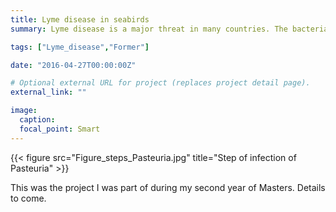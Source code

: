 ```yaml
---
title: Lyme disease in seabirds
summary: Lyme disease is a major threat in many countries. The bacteria responsible is transmitted by ticks and the main reservoir are mammals. We studied the role of seabird as reservoir.

tags: ["Lyme_disease","Former"]

date: "2016-04-27T00:00:00Z"

# Optional external URL for project (replaces project detail page).
external_link: ""

image:
  caption:
  focal_point: Smart
---
```


{{< figure src="Figure_steps_Pasteuria.jpg" title="Step of infection of Pasteuria" >}}

This was the project I was part of during my second year of Masters.
Details to come.
